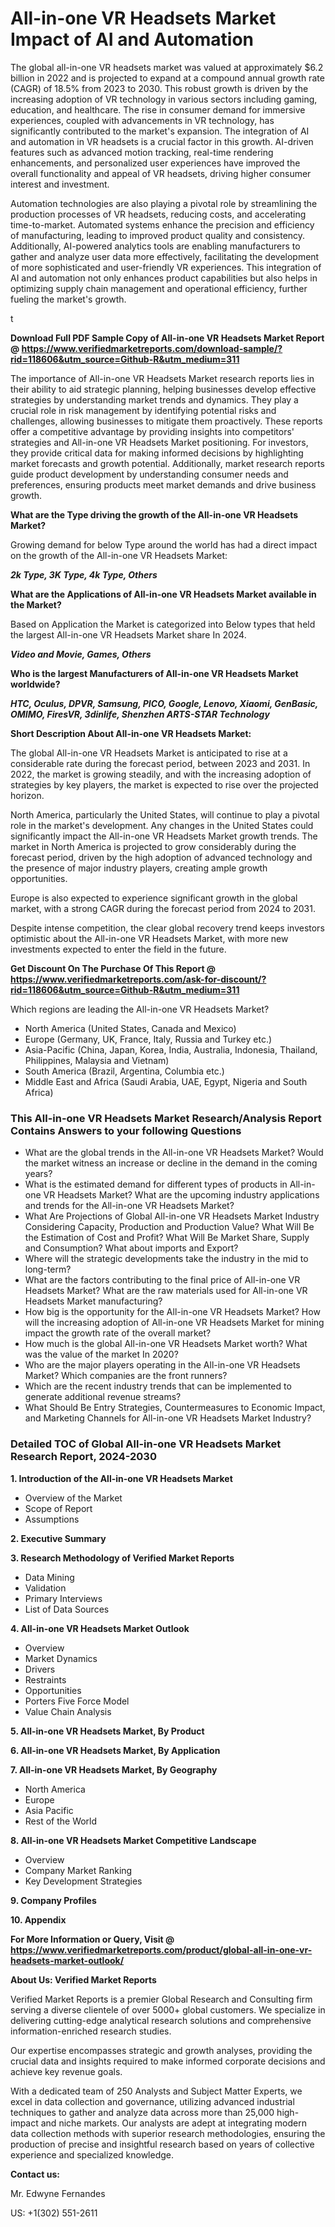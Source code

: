 <meta name="title" content="Global All-in-one VR Headsets Market Impact of AI and Automation"><meta name="description" content="The global all-in-one VR headsets market was valued at approximately $6.2 billion in 2022 and is projected to expand at a compound annual growth rate (CAGR) of 18.5% f"><meta name="title" content="All-in-one VR Headsets Market Size, Share, Scope, Trends, Growth, Opportunities, Analysis, Forecast"><h1>All-in-one VR Headsets Market Impact of AI and Automation</h1><p>The global all-in-one VR headsets market was valued at approximately $6.2 billion in 2022 and is projected to expand at a compound annual growth rate (CAGR) of 18.5% from 2023 to 2030. This robust growth is driven by the increasing adoption of VR technology in various sectors including gaming, education, and healthcare. The rise in consumer demand for immersive experiences, coupled with advancements in VR technology, has significantly contributed to the market's expansion. The integration of AI and automation in VR headsets is a crucial factor in this growth. AI-driven features such as advanced motion tracking, real-time rendering enhancements, and personalized user experiences have improved the overall functionality and appeal of VR headsets, driving higher consumer interest and investment.</p><p>Automation technologies are also playing a pivotal role by streamlining the production processes of VR headsets, reducing costs, and accelerating time-to-market. Automated systems enhance the precision and efficiency of manufacturing, leading to improved product quality and consistency. Additionally, AI-powered analytics tools are enabling manufacturers to gather and analyze user data more effectively, facilitating the development of more sophisticated and user-friendly VR experiences. This integration of AI and automation not only enhances product capabilities but also helps in optimizing supply chain management and operational efficiency, further fueling the market's growth.</p>t</p><p id="" class=""><strong>Download Full PDF Sample Copy of All-in-one VR Headsets Market Report @ <a href="https://www.verifiedmarketreports.com/download-sample/?rid=118606&utm_source=Github-R&utm_medium=311" target="_blank">https://www.verifiedmarketreports.com/download-sample/?rid=118606&utm_source=Github-R&utm_medium=311</a></strong></p><p>The importance of&nbsp;All-in-one VR Headsets Market research reports lies in their ability to aid strategic planning, helping businesses develop effective strategies by understanding market trends and dynamics. They play a crucial role in risk management by identifying potential risks and challenges, allowing businesses to mitigate them proactively. These reports offer a competitive advantage by providing insights into competitors' strategies and All-in-one VR Headsets Market positioning. For investors, they provide critical data for making informed decisions by highlighting market forecasts and growth potential. Additionally, market research reports guide product development by understanding consumer needs and preferences, ensuring products meet market demands and drive business growth.</p><p><strong>What are the&nbsp;Type driving the growth of the All-in-one VR Headsets Market?</strong></p><p id="" class="">Growing demand for below Type around the world has had a direct impact on the growth of the All-in-one VR Headsets Market:</p><em><strong>2k Type, 3K Type, 4k Type, Others</strong></em></p><strong>What are the&nbsp;Applications&nbsp;of All-in-one VR Headsets Market available in the Market?</strong></p><p id="" class="">Based on Application the Market is categorized into Below types that held the largest All-in-one VR Headsets Market share In 2024.</p><em><strong>Video and Movie, Games, Others</strong></em></p><strong>Who is the largest Manufacturers of All-in-one VR Headsets Market worldwide?</strong></p><p><em><strong>HTC, Oculus, DPVR, Samsung, PICO, Google, Lenovo, Xiaomi, GenBasic, OMIMO, FiresVR, 3dinlife, Shenzhen ARTS-STAR Technology</strong></em></p><p id="" class=""><strong>Short Description About All-in-one VR Headsets Market:</strong></p><p>The global All-in-one VR Headsets Market is anticipated to rise at a considerable rate during the forecast period, between 2023 and 2031. In 2022, the market is growing steadily, and with the increasing adoption of strategies by key players, the market is expected to rise over the projected horizon.</p><p>North America, particularly the United States, will continue to play a pivotal role in the market's development. Any changes in the United States could significantly impact the All-in-one VR Headsets Market growth trends. The market in North America is projected to grow considerably during the forecast period, driven by the high adoption of advanced technology and the presence of major industry players, creating ample growth opportunities.</p><p>Europe is also expected to experience significant growth in the global market, with a strong CAGR during the forecast period from 2024 to 2031.</p><p>Despite intense competition, the clear global recovery trend keeps investors optimistic about the All-in-one VR Headsets Market, with more new investments expected to enter the field in the future.</p><p id="" class=""><strong>Get Discount On The Purchase Of This Report @ <a href="https://www.verifiedmarketreports.com/ask-for-discount/?rid=118606&utm_source=Github-R&utm_medium=311" target="_blank">https://www.verifiedmarketreports.com/ask-for-discount/?rid=118606&utm_source=Github-R&utm_medium=311</a></strong></p>Which regions are leading the All-in-one VR Headsets Market?</p><ul><li>North America (United States, Canada and Mexico)</li><li>Europe (Germany, UK, France, Italy, Russia and Turkey etc.)</li><li>Asia-Pacific (China, Japan, Korea, India, Australia, Indonesia, Thailand, Philippines, Malaysia and Vietnam)</li><li>South America (Brazil, Argentina, Columbia etc.)</li><li>Middle East and Africa (Saudi Arabia, UAE, Egypt, Nigeria and South Africa)</li></ul><h3 id="" class="">This All-in-one VR Headsets Market Research/Analysis Report Contains Answers to your following Questions</h3><ul><li>What are the global trends in the All-in-one VR Headsets Market? Would the market witness an increase or decline in the demand in the coming years?</li><li>What is the estimated demand for different types of products in All-in-one VR Headsets Market? What are the upcoming industry applications and trends for the All-in-one VR Headsets Market?</li><li>What Are Projections of Global All-in-one VR Headsets Market Industry Considering Capacity, Production and Production Value? What Will Be the Estimation of Cost and Profit? What Will Be Market Share, Supply and Consumption? What about imports and Export?</li><li>Where will the strategic developments take the industry in the mid to long-term?</li><li>What are the factors contributing to the final price of All-in-one VR Headsets Market? What are the raw materials used for All-in-one VR Headsets Market manufacturing?</li><li>How big is the opportunity for the All-in-one VR Headsets Market? How will the increasing adoption of All-in-one VR Headsets Market for mining impact the growth rate of the overall market?</li><li>How much is the global All-in-one VR Headsets Market worth? What was the value of the market In 2020?</li><li>Who are the major players operating in the All-in-one VR Headsets Market? Which companies are the front runners?</li><li>Which are the recent industry trends that can be implemented to generate additional revenue streams?</li><li>What Should Be Entry Strategies, Countermeasures to Economic Impact, and Marketing Channels for All-in-one VR Headsets Market Industry?</li></ul><h3 id="" class="">Detailed TOC of Global All-in-one VR Headsets Market Research Report, 2024-2030</h3><p id="" class=""><strong>1. Introduction of the All-in-one VR Headsets Market</strong></p><ul><li>Overview of the Market</li><li>Scope of Report</li><li>Assumptions</li></ul><p id="" class=""><strong>2. Executive Summary</strong></p><p id="" class=""><strong>3. Research Methodology of Verified Market Reports</strong></p><ul><li>Data Mining</li><li>Validation</li><li>Primary Interviews</li><li>List of Data Sources</li></ul><p id="" class=""><strong>4. All-in-one VR Headsets Market Outlook</strong></p><ul><li>Overview</li><li>Market Dynamics</li><li>Drivers</li><li>Restraints</li><li>Opportunities</li><li>Porters Five Force Model</li><li>Value Chain Analysis</li></ul><p id="" class=""><strong>5. All-in-one VR Headsets Market, By Product</strong></p><p id="" class=""><strong>6. All-in-one VR Headsets Market, By Application</strong></p><p id="" class=""><strong>7. All-in-one VR Headsets Market, By Geography</strong></p><ul><li>North America</li><li>Europe</li><li>Asia Pacific</li><li>Rest of the World</li></ul><p id="" class=""><strong>8. All-in-one VR Headsets Market Competitive Landscape</strong></p><ul><li>Overview</li><li>Company Market Ranking</li><li>Key Development Strategies</li></ul><p id="" class=""><strong>9. Company Profiles</strong></p><p id="" class=""><strong>10. Appendix</strong></p><p id="" class=""><strong>For More Information or Query, Visit @ <a href="https://www.verifiedmarketreports.com/product/global-all-in-one-vr-headsets-market-outlook/" target="_blank">https://www.verifiedmarketreports.com/product/global-all-in-one-vr-headsets-market-outlook/</a></strong></p><p id="" class=""><strong>About Us: Verified Market Reports</strong></p><p id="" class="">Verified Market Reports is a premier Global Research and Consulting firm serving a diverse clientele of over 5000+ global customers. We specialize in delivering cutting-edge analytical research solutions and comprehensive information-enriched research studies.</p><p id="" class="">Our expertise encompasses strategic and growth analyses, providing the crucial data and insights required to make informed corporate decisions and achieve key revenue goals.</p><p id="" class="">With a dedicated team of 250 Analysts and Subject Matter Experts, we excel in data collection and governance, utilizing advanced industrial techniques to gather and analyze data across more than 25,000 high-impact and niche markets. Our analysts are adept at integrating modern data collection methods with superior research methodologies, ensuring the production of precise and insightful research based on years of collective experience and specialized knowledge.</p><p id="" class=""><strong>Contact us:</strong></p><p id="" class="">Mr. Edwyne Fernandes</p><p id="" class="">US: +1(302) 551-2611</p>